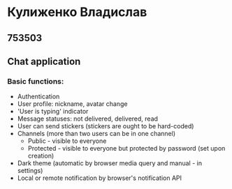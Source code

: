 # Кулиженко Владислав
## 753503
## Chat application
### Basic functions:
-   Authentication
-   User profile: nickname, avatar change
-   'User is typing' indicator
-   Message statuses: not delivered, delivered, read
-   User can send stickers (stickers are ought to be hard-coded)
-   Channels (more than two users can be in one channel)
    - Public - visible to everyone
    - Protected - visible to everyone but protected by password (set upon creation)
-   Dark theme (automatic by browser media query and manual - in settings)
-   Local or remote notification by browser's notification API